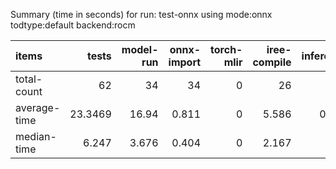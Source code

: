 Summary (time in seconds) for run: test-onnx using mode:onnx todtype:default backend:rocm

| items        |   tests |   model-run |   onnx-import |   torch-mlir |   iree-compile |   inference |
|:-------------|--------:|------------:|--------------:|-------------:|---------------:|------------:|
| total-count  | 62      |      34     |        34     |            0 |         26     |       0     |
| average-time | 23.3469 |      16.94  |         0.811 |            0 |          5.586 |       0.011 |
| median-time  |  6.247  |       3.676 |         0.404 |            0 |          2.167 |       0     |
